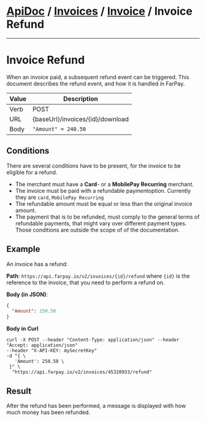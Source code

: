 # [ApiDoc](../../../Readme) / [Invoices](../../Invoices.md) / [Invoice](../Invoice.md) / Invoice Refund

-----------------

# Invoice Refund

When an invoice paid, a subsequent refund event can be triggered. This document describes the refund event, 
and how it is handled in FarPay.

| Value | Description                      |
|-------|----------------------------------|
| Verb  | POST                             |
| URL   | {baseUrl}/invoices/{id}/download |
| Body  | `"Amount" = 240.50`              |

## Conditions
There are several conditions have to be present, for the invoice to be eligible for a refund.

* The merchant must have a **Card**- or a **MobilePay Recurring** merchant.  
* The invoice must be paid with a refundable paymentoption. Currently they are `card`, `MobilePay Recurring`
* The refundable amount must be equal or less than the original invoice amount.
* The payment that is to be refunded, must comply to the general terms of refundable payments, that might vary over different payment types. Those conditions are outside the scope of of the documentation.

## Example
An invoice has a refund:

**Path**: `https://api.farpay.io/v2/invoices/{id}/refund`
where `{id}` is the reference to the invoice, that you need to perform a refund on.

**Body (in JSON)**:
```JSON
{
  "Amount": 250.50
}
```
**Body in Curl**
````cURL
curl -X POST --header "Content-Type: application/json" --header "Accept: application/json" 
--header "X-API-KEY: mySecretKey" 
-d "{ \ 
   'Amount': 250.50 \ 
 }" \
  "https://api.farpay.io/v2/invoices/45320933/refund"
````


## Result
After the refund has been performed, a message is displayed with how much money has been refunded.